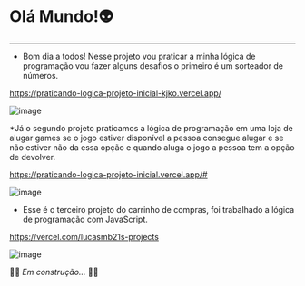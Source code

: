# Olá Mundo!👽
---
* Bom dia a todos! Nesse projeto vou praticar a minha lógica de programação vou fazer alguns desafios o primeiro é um sorteador de números.

https://praticando-logica-projeto-inicial-kjko.vercel.app/

  ![image](https://github.com/LucasMB21/praticando-logica-projeto-inicial/assets/130411731/0b850d63-c659-4662-9e71-d1090447492f)

*Já o segundo projeto praticamos a lógica de programação em uma loja de alugar games se o jogo estiver disponível a pessoa consegue alugar e se não estiver não da essa opção e quando aluga o jogo a pessoa tem a opção de devolver.

https://praticando-logica-projeto-inicial.vercel.app/#

  ![image](https://github.com/LucasMB21/praticando-logica-projeto-inicial/assets/130411731/c9b17f9c-5d55-4940-b444-d990faf73f5c)

* Esse é o terceiro projeto do carrinho de compras, foi trabalhado a lógica de programação com JavaScript.

https://vercel.com/lucasmb21s-projects

  ![image](https://github.com/LucasMB21/praticando-logica-projeto-inicial/assets/130411731/1c5d9474-394f-45c4-9087-a7a3d925ae3a)



🛑🚧 _Em_ _construção..._ 🚧🛑

